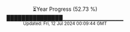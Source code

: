 <p align="center">
⏳Year Progress (52.73 %)<br>
███████████████▁▁▁▁▁▁▁▁▁▁▁▁▁▁▁ <br>
<sub>Updated: Fri, 12 Jul 2024 00:09:44 GMT</sub>
</p>

